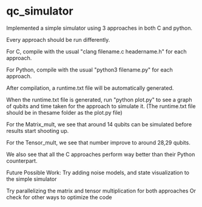 # qc_simulator

Implemented a simple simulator using 3 approaches in both C and python.

Every approach should be run differently. 

For C, compile with the usual "clang filename.c headername.h" for each approach.

For Python, compile with the usual "python3 filename.py" for each approach.

After compilation, a runtime.txt file will be automatically generated.

When the runtime.txt file is generated, run "python plot.py" to see a graph of qubits and time taken for the approach to simulate it.
(The runtime.txt file should be in thesame folder as the plot.py file) 

For the Matrix_mult, we see that around 14 qubits can be simulated before results start shooting up.

For the Tensor_mult, we see that number improve to around 28,29 qubits.

We also see that all the C approaches perform way better than their Python counterpart. 

Future Possible Work:
Try adding noise models, and state visualization to the simple simulator

Try parallelizing the matrix and tensor multiplication for both approaches
Or check for other ways to optimize the code


